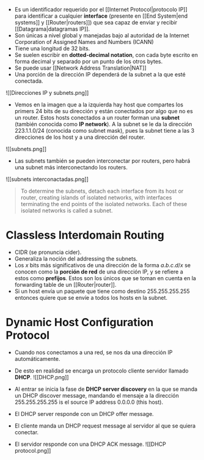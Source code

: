 - Es un identificador requerido por el [[Internet Protocol|protocolo IP]] para identificar a cualquier **interface** (presente en [[End System|end systems]] y [[Router|routers]]) que sea capaz de enviar y recibir [[Datagrama|datagramas IP]].
- Son únicas a nivel global y manejadas bajo al autoridad de la Internet Corporation of Assigned Names and Numbers (ICANN)
- Tiene una longitud de 32 bits.
- Se suelen escribir en **dotted-decimal notation**, con cada byte escrito en forma decimal y separado por un punto de los otros bytes.
- Se puede usar [[Network Address Translation|NAT]]
- Una porción de la dirección IP dependerá de la subnet a la que esté conectada.
 
![[Direcciones IP y subnets.png]]
- Vemos en la imagen que a la izquierda hay host que compartes los primers 24 bits de su dirección y están conectados por algo que no es un router. Estos hosts conectados a un router forman una **subnet** (también conocida como **IP network**). A la subnet se le da la dirección $223.1.1.0/24$ (conocida como subnet mask), pues la subnet tiene a las 3 direcciones de los host y a una dirección del router.

![[subnets.png]]

- Las subnets también se pueden interconectar por routers, pero habrá una subnet más interconectando los routers.

![[subnets interconactadas.png]]

> To determine the subnets, detach each interface from its host or router, creating islands of isolated networks, with interfaces terminating the end points of the isolated networks. Each of these isolated networks is called a subnet.

# Classless Interdomain Routing

- CIDR (se pronuncia cider).
- Generaliza la noción del addressing the subnets.
- Los *x* bits más significativos de una dirección de la forma $a.b.c.d/x$ se conocen como la **porción de red** de una dirección IP, y se refiere a estos como **prefijos**. Estos son los únicos que se toman en cuenta en la forwarding table de un [[Router|router]].
- Si un host envía un paquete que tiene como destino $255.255.255.255$ entonces quiere que se envíe a todos los hosts en la subnet.

# Dynamic Host Configuration Protocol

- Cuando nos conectamos a una red, se nos da una dirección IP automáticamente. 
- De esto en realidad se encarga un protocolo cliente servidor llamado **DHCP**.
![[DHCP.png]]

- Al entrar se inicia la fase de **DHCP server discovery** en la que se manda un DHCP discover message, mandando el mensaje a la dirección $255.255.255.255$ is el source IP address $0.0.0.0$ (this host).
- El DHCP server responde con un DHCP offer message.
- El cliente manda un DHCP request message al servidor al que se quiera conectar.
- El servidor responde con una DHCP ACK message.
![[DHCP protocol.png]]